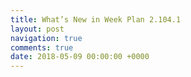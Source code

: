 ```yaml
---
title: What’s New in Week Plan 2.104.1
layout: post
navigation: true
comments: true
date: 2018-05-09 00:00:00 +0000
---
```

